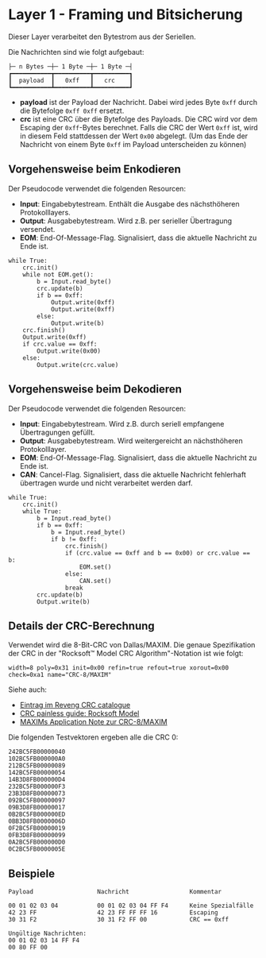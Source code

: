 <meta charset="utf-8">

Layer 1 - Framing und Bitsicherung
==================================

Dieser Layer verarbeitet den Bytestrom aus der Seriellen.

Die Nachrichten sind wie folgt aufgebaut:

    ├─ n Bytes ─┼─ 1 Byte ─┼─ 1 Byte ─┤
    ┏━━━━━━━━━━━┳━━━━━━━━━━┳━━━━━━━━━━┓
    ┃  payload  ┃   0xff   ┃   crc    ┃
    ┗━━━━━━━━━━━┻━━━━━━━━━━┻━━━━━━━━━━┛

* **payload** ist der Payload der Nachricht. Dabei wird jedes Byte `0xff` durch die Bytefolge
	`0xff 0xff` ersetzt.
* **crc** ist eine CRC über die Bytefolge des Payloads. Die CRC wird vor dem Escaping der
	`0xff`-Bytes berechnet. Falls die CRC der Wert `0xff` ist, wird in diesem Feld stattdessen der
	Wert `0x00` abgelegt. (Um das Ende der Nachricht von einem Byte `0xff` im Payload unterscheiden
	zu können)


Vorgehensweise beim Enkodieren
------------------------------

Der Pseudocode verwendet die folgenden Resourcen:

* **Input**: Eingabebytestream. Enthält die Ausgabe des nächsthöheren Protokolllayers.
* **Output**: Ausgabebytestream. Wird z.B. per serieller Übertragung versendet.
* **EOM**: End-Of-Message-Flag. Signalisiert, dass die aktuelle Nachricht zu Ende ist.

<!-- stupid markdown -->

	while True:
		crc.init()
		while not EOM.get():
			b = Input.read_byte()
			crc.update(b)
			if b == 0xff:
				Output.write(0xff)
				Output.write(0xff)
			else:
				Output.write(b)
		crc.finish()
		Output.write(0xff)
		if crc.value == 0xff:
			Output.write(0x00)
		else:
			Output.write(crc.value)


Vorgehensweise beim Dekodieren
------------------------------

Der Pseudocode verwendet die folgenden Resourcen:

* **Input**: Eingabebytestream. Wird z.B. durch seriell empfangene Übertragungen gefüllt.
* **Output**: Ausgabebytestream. Wird weitergereicht an nächsthöheren Protokolllayer.
* **EOM**: End-Of-Message-Flag. Signalisiert, dass die aktuelle Nachricht zu Ende ist.
* **CAN**: Cancel-Flag. Signalisiert, dass die aktuelle Nachricht fehlerhaft übertragen wurde und
	nicht verarbeitet werden darf.

<!-- stupid markdown -->

	while True:
		crc.init()
		while True:
			b = Input.read_byte()
			if b == 0xff:
				b = Input.read_byte()
				if b != 0xff:
					crc.finish()
					if (crc.value == 0xff and b == 0x00) or crc.value == b:
						EOM.set()
					else:
						CAN.set()
					break
			crc.update(b)
			Output.write(b)


Details der CRC-Berechnung
--------------------------

Verwendet wird die 8-Bit-CRC von Dallas/MAXIM. Die genaue Spezifikation der CRC in der "Rocksoft™
Model CRC Algorithm"-Notation ist wie folgt:

	width=8 poly=0x31 init=0x00 refin=true refout=true xorout=0x00 check=0xa1 name="CRC-8/MAXIM"

Siehe auch:

* [Eintrag im Reveng CRC catalogue](http://reveng.sourceforge.net/crc-catalogue/all.htm#crc.cat.crc-8-maxim)
* [CRC painless guide: Rocksoft Model](http://www.repairfaq.org/filipg/LINK/F_crc_v34.html#CRCV_005)
* [MAXIMs Application Note zur CRC-8/MAXIM](http://www.maximintegrated.com/en/app-notes/index.mvp/id/27)

Die folgenden Testvektoren ergeben alle die CRC 0:

	242BC5FB00000040
	102BC5FB000000A0
	212BC5FB00000089
	142BC5FB00000054
	14B3D8FB000000D4
	232BC5FB000000F3
	23B3D8FB00000073
	092BC5FB00000097
	09B3D8FB00000017
	0B2BC5FB000000ED
	0BB3D8FB0000006D
	0F2BC5FB00000019
	0FB3D8FB00000099
	0A2BC5FB000000D0
	0C2BC5FB0000005E


Beispiele
---------

	Payload                  Nachricht                 Kommentar

	00 01 02 03 04           00 01 02 03 04 FF F4      Keine Spezialfälle
	42 23 FF                 42 23 FF FF FF 16         Escaping
	30 31 F2                 30 31 F2 FF 00            CRC == 0xff
	
	Ungültige Nachrichten:
	00 01 02 03 14 FF F4
	00 80 FF 00

